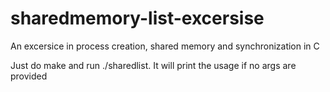 # sharedmemory-list-excersise
An excersice in process creation, shared memory and synchronization in C

Just do make and run ./sharedlist. It will print the usage if no args are provided
